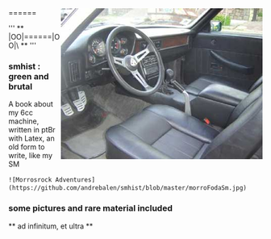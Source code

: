 <img src="https://github.com/andrebalen/smhist/blob/master/logo.jpeg" alt="interior sm 1987" align="right" />
======

'''
** |OO|======|OO|\ **
'''

### smhist : green and brutal 
A book about my 6cc machine, written in ptBr with Latex, an old form to write, like my SM

    ![Morrosrock Adventures](https://github.com/andrebalen/smhist/blob/master/morroFodaSm.jpg)
  
### some pictures and rare material included



** ad infinitum, et ultra **
